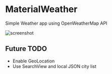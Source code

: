 # MaterialWeather
Simple Weather app using OpenWeatherMap API

![screenshot](http://i.imgur.com/9yUxgTu.png)

## Future TODO

- Enable GeoLocation
- Use SearchView and local JSON city list
